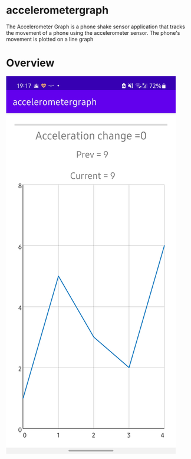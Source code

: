 # accelerometergraph
The Accelerometer Graph is a phone shake sensor application that tracks the movement of a phone using 
the accelerometer sensor. The phone's movement is plotted on a line graph

# Overview
![](https://github.com/riyaroshan/accelerometergraph/blob/master/Screenshot_20220117-191702_accelerometergraph.jpg)
